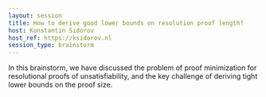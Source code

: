 ```yaml
---
layout: session
title: How to derive good lower bounds on resolution proof length?
host: Konstantin Sidorov
host_ref: https://ksidorov.nl
session_type: brainstorm
---
```


In this brainstorm, we have discussed the problem of proof minimization for
resolutional proofs of unsatisfiability, and the key challenge of deriving tight
lower bounds on the proof size.
